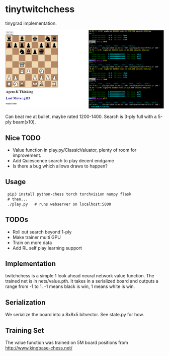 # tinytwitchchess

tinygrad implementation.

<img width=600px src="https://raw.githubusercontent.com/geohot/twitchchess/master/screenshot.png" />

Can beat me at bullet, maybe rated 1200-1400. Search is 3-ply full with a 5-ply beam(x10).

Nice TODO
-----

* Value function in play.py/ClassicValuator, plenty of room for improvement.
* Add Quiescence search to play decent endgame 
* Is there a bug which allows draws to happen?



Usage
-----

```
 pip3 install python-chess torch torchvision numpy flask
 # then...
 ./play.py   # runs webserver on localhost:5000
```


TODOs
-----

* Roll out search beyond 1-ply
* Make trainer multi GPU
* Train on more data
* Add RL self play learning support

Implementation
-----

twitchchess is a simple 1 look ahead neural network value function. The trained net is in nets/value.pth. It takes in a serialized board and outputs a range from -1 to 1. -1 means black is win, 1 means white is win.

Serialization
-----

We serialize the board into a 8x8x5 bitvector. See state.py for how.

Training Set
-----

The value function was trained on 5M board positions from http://www.kingbase-chess.net/

